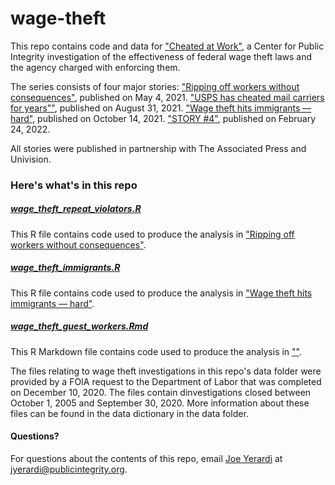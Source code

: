 # wage-theft

This repo contains code and data for ["Cheated at Work"](https://publicintegrity.org/topics/inequality-poverty-opportunity/workers-rights/cheated-at-work/), a Center for Public Integrity investigation of the effectiveness of federal wage theft laws and the agency charged with enforcing them.

The series consists of four major stories:
["Ripping off workers without consequences"](https://publicintegrity.org/inequality-poverty-opportunity/workers-rights/cheated-at-work/ripping-off-workers-with-no-consequences/), published on May 4, 2021.
["USPS has cheated mail carriers for years""]("https://publicintegrity.org/inequality-poverty-opportunity/workers-rights/cheated-at-work/usps-cheated-mail-carriers/), published on August 31, 2021.
["Wage theft hits immigrants — hard"](https://publicintegrity.org/inequality-poverty-opportunity/workers-rights/cheated-at-work/garment-immigrant-workers-wage-theft/), published on October 14, 2021.
["STORY #4"](), published on February 24, 2022.

All stories were published in partnership with The Associated Press and Univision.

### Here's what's in this repo

##### [wage_theft_repeat_violators.R](wage_theft_repeat_violators.R)
This R file contains code used to produce the analysis in ["Ripping off workers without consequences"](https://publicintegrity.org/inequality-poverty-opportunity/workers-rights/cheated-at-work/ripping-off-workers-with-no-consequences/).

##### [wage_theft_immigrants.R](wage_theft_immigrants.R)
This R file contains code used to produce the analysis in ["Wage theft hits immigrants — hard"](https://publicintegrity.org/inequality-poverty-opportunity/workers-rights/cheated-at-work/garment-immigrant-workers-wage-theft/).

##### [wage_theft_guest_workers.Rmd](wage_theft_guest_workers.Rmd)
This R Markdown file contains code used to produce the analysis in [""]().

The files relating to wage theft investigations in this repo's data folder were provided by a FOIA request to the Department of Labor that was completed on December 10, 2020. The files contain dinvestigations closed between October 1, 2005 and September 30, 2020. More information about these files can be found in the data dictionary in the data folder.

#### Questions?
For questions about the contents of this repo, email [Joe Yerardi](https://publicintegrity.org/author/joe-yerardi/) at jyerardi@publicintegrity.org.